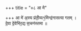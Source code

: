 +++
title = "०८ आ मे"

+++
आ मे॑ अ॒स्य प्र॑ती॒व्य१॒॑मिन्द्र॑नासत्या गतम् ।  
दे॒वा दे॒वेभि॑र॒द्य स॒चन॑स्तमा ॥